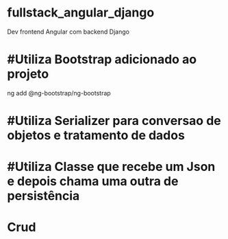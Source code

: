 # fullstack_angular_django
 Dev frontend Angular com backend Django
 
#Utiliza Bootstrap adicionado ao projeto
========================
ng add @ng-bootstrap/ng-bootstrap

#Utiliza Serializer para conversao de objetos e tratamento de dados
========================================

#Utiliza Classe que recebe um Json e depois chama uma outra de persistência
==========================================


# Crud
